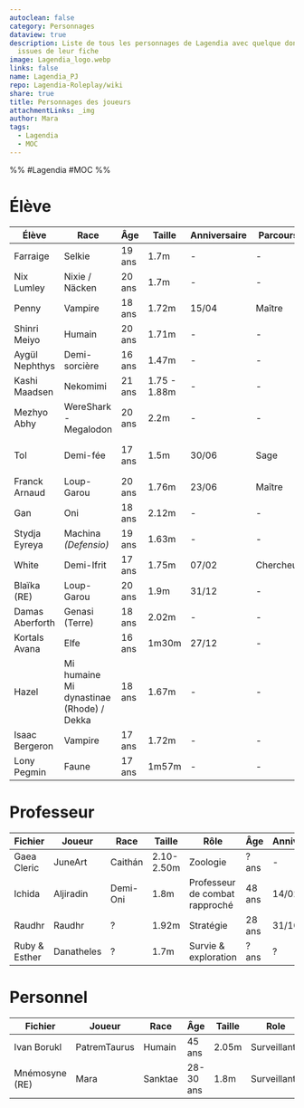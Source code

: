 ```yaml
---
autoclean: false
category: Personnages
dataview: true
description: Liste de tous les personnages de Lagendia avec quelque données
  issues de leur fiche
image: Lagendia_logo.webp
links: false
name: Lagendia_PJ
repo: Lagendia-Roleplay/wiki
share: true
title: Personnages des joueurs
attachmentLinks: _img
author: Mara
tags:
  - Lagendia
  - MOC
---
```


%% #Lagendia #MOC %%

# Élève

| Élève                                                                           | Race                                     | Âge    | Taille       | Anniversaire | Parcours  | Club                    |
| ------------------------------------------------------------------------------- | ---------------------------------------- | ------ | ------------ | ------------ | --------- | ----------------------- |
| Farraige             | Selkie                                   | 19 ans | 1.7m         | \-           | \-        | \- & \-                 |
| Nix Lumley         | Nixie / Näcken                           | 20 ans | 1.7m         | \-           | \-        | \- & \-                 |
| Penny                   | Vampire                                  | 18 ans | 1.72m        | 15/04        | Maître    | Jardinage & Journalisme |
| Shinri Meiyo     | Humain                                   | 20 ans | 1.71m        | \-           | \-        | Sport & Cuisine         |
| Aygül Nephthys | Demi-sorcière                            | 16 ans | 1.47m        | \-           | \-        | Sport & Duel            |
| Kashi Maadsen   | Nekomimi                                 | 21 ans | 1.75 - 1.88m | \-           | \-        | \- & \-                 |
| Mezhyo Abhy       | WereShark - Megalodon                    | 20 ans | 2.2m         | \-           | \-        | Jardinage & Cuisine     |
| Tol                       | Demi-fée                                 | 17 ans | 1.5m         | 30/06        | Sage      | Prestation magique & \- |
| Franck Arnaud    | Loup-Garou                               | 20 ans | 1.76m        | 23/06        | Maître    | Duel & Cuisine          |
| Gan                        | Oni                                      | 18 ans | 2.12m        | \-           | \-        | \- & \-                 |
| Stydja Eyreya    | Machina _(Defensio)_                     | 19 ans | 1.63m        | \-           | \-        | \- & \-                 |
| White                    | Demi-Ifrit                               | 17 ans | 1.75m        | 07/02        | Chercheur | Journalisme & \-        |
| Blaïka (RE)         | Loup-Garou                               | 20 ans | 1.9m         | 31/12        | \-        | Sport & Duel            |
| Damas Aberforth | Genasi (Terre)                           | 18 ans | 2.02m        | \-           | \-        | \- & \-                 |
| Kortals Avana     | Elfe                                     | 16 ans | 1m30m        | 27/12        | \-        | \- & \-                 |
| Hazel                    | Mi humaine Mi dynastinae (Rhode) / Dekka | 18 ans | 1.67m        | \-           | \-        | Journalisme & \-        |
| Isaac Bergeron  | Vampire                                  | 17 ans | 1.72m        | \-           | \-        | Cuisine & \-            |
| Lony Pegmin        | Faune                                    | 17 ans | 1m57m        | \-           | \-        | \- & \-                 |


# Professeur

| Fichier                                                                  | Joueur     | Race     | Taille     | Rôle                           | Âge    | Anniversaire |
| ------------------------------------------------------------------------ | ---------- | -------- | ---------- | ------------------------------ | ------ | ------------ |
| Gaea Cleric     | JuneArt    | Caithán  | 2.10-2.50m | Zoologie                       | ? ans  | \-           |
| Ichida               | Aljiradin  | Demi-Oni | 1.8m       | Professeur de combat rapproché | 48 ans | 14/02        |
| Raudhr               | Raudhr     | ?        | 1.92m      | Stratégie                      | 28 ans | 31/10        |
| Ruby & Esther | Danatheles | ?        | 1.7m       | Survie & exploration           | ? ans  | ?            |


# Personnel

| Fichier                                                                   | Joueur       | Race                                                   | Âge       | Taille | Role         | Anniversaire |
| ------------------------------------------------------------------------- | ------------ | ------------------------------------------------------ | --------- | ------ | ------------ | ------------ |
| Ivan Borukl       | PatremTaurus | Humain                                                 | 45 ans    | 2.05m  | Surveillant  | /            |
| Mnémosyne (RE) | Mara         | Sanktae | 28-30 ans | 1.8m   | Surveillante | 15/06        |


